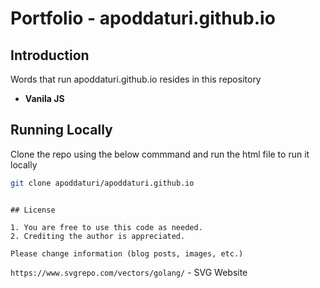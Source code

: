 # Portfolio - apoddaturi.github.io

## Introduction
Words that run apoddaturi.github.io resides in this repository

- **Vanila JS**

## Running Locally

Clone the repo using the below commmand and run the html file to run it locally

```bash
git clone apoddaturi/apoddaturi.github.io
```

```

## License

1. You are free to use this code as needed.
2. Crediting the author is appreciated.

Please change information (blog posts, images, etc.)
```


```https://www.svgrepo.com/vectors/golang/``` - SVG Website

